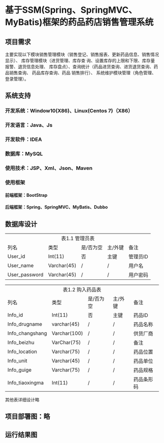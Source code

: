 # 基于SSM(Spring、SpringMVC、MyBatis)框架的药品药店销售管理系统

##  项目需求

  主要实现以下模块销售管理模块（销售登记、销售报表、更新药品信息、销售情况显示）、 库存管理模块（进货管理、库存查 询、设置库存的上限和下限、库存量报警、退货信息处理、 库存盘点）、查询统计（药品进货查询、进货退货查询、药品销售查询、 药品库存查询、药品 销售排行）、 系统维护模块管理（角色管理、登录管理）。 

##  系统支持

### 开发系统：Window10(X86)、Linux(Centos 7)（X86）

### 开发语言：Java、Js

### 开发软件：IDEA

### 数据库：MySQL

### 使用技术：JSP、Xml、Json、Maven

### 使用框架

#### 前端框架：BootStrap

#### 后端框架：Spring、SpringMVC、MyBatis、Dubbo

## 数据库设计

<table>
  <tr>
    <td colspan="5" align="center">表1.1 管理员表</td>
  <tr>
  <tr>
    <td>列名</td>
     <td>类型</td>
     <td>是/否为空</td>
    <td>主/外键</td>
    <td>备注</td>
  </tr>
  <tr>
     <td>User_id</td>
     <td>Int(11)</td>
    <td>否</td>
    <td>主键</td>
    <td>管理员ID</td>
  </tr>
  <tr>
  <td>User_name</td>
     <td>Varchar(45)</td>
    <td>/</td>
    <td>/</td>
    <td>用户名</td>
  </tr>
  <tr>
  <td>User_password</td>
     <td>Varchar(45)</td>
    <td>/</td>
    <td>/</td>
    <td>用户密码</td>
  </tr>
</table>

<table>
<tr>
    <td colspan="5" align="center">表1.2 购入药品表</td>
  <tr>
  <tr>
    <td>列名</td>
     <td>类型</td>
     <td>是/否为空</td>
    <td>主/外键</td>
    <td>备注</td>
  </tr>
  <tr>
     <td>Info_id</td>
     <td>Int(11)</td>
    <td>否</td>
    <td>主键</td>
    <td>药品ID</td>
  </tr>
  <tr>
     <td>Info_drugname</td>
     <td>varchar(45)</td>
    <td>/</td>
    <td>/</td>
    <td>药品名称</td>
  </tr>
  <tr>
     <td>Info_changshang</td>
     <td>Varchar(100)</td>
    <td>/</td>
    <td>/</td>
    <td>供货厂商</td>
  </tr>
  <tr>
     <td>Info_beizhu</td>
     <td>VarChar(75)</td>
    <td>/</td>
    <td>/</td>
    <td>备注</td>
  </tr>
  <tr>
     <td>Info_location</td>
     <td>Varchar(75)</td>
    <td>/</td>
    <td>/</td>
    <td>药品位置</td>
  </tr>
  <tr>
     <td>Info_unit</td>
     <td>Varchar(45)</td>
    <td>/</td>
    <td>/</td>
    <td>药品单位</td>
  </tr>
  <tr>
     <td>Info_guige</td>
     <td>Varchar(75)</td>
    <td>/</td>
    <td>/</td>
    <td>药品规格</td>
  </tr>
  <tr>
     <td>Info_tiaoxingma</td>
     <td>Int(11)</td>
    <td>/</td>
    <td>/</td>
    <td>药品条形码</td>
  </tr>
</table>

其他表详细设计略

##  项目部署图：略

##  运行结果图







